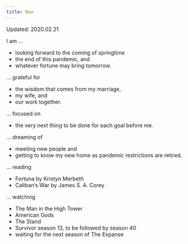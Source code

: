 ```yaml
---
title: Now
---
```


Updated: 2020.02.21

I am …

- looking forward to the coming of springtime
- the end of this pandemic, and
- whatever fortune may bring tomorrow.

… grateful for

- the wisdom that comes from my marriage,
- my wife, and
- our work together.

… focused on

- the very next thing to be done for each goal before me.

… dreaming of

- meeting new people and
- getting to know my new home as pandemic restrictions are retired.

… reading

- Fortuna by Kristyn Merbeth
- Caliban‘s War by James S. A. Corey

… watching

- The Man in the High Tower
- American Gods
- The Stand
- Survivor season 13, to be followed by season 40
- waiting for the next season of The Expanse
